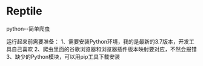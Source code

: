 # Reptile
python--简单爬虫

运行起来前需要准备：
1、需要安装Python环境，我的是最新的3.7版本，开发工具自己喜欢
2、爬虫里面的谷歌浏览器和浏览器插件版本映射要对应，不然会报错
3、缺少的Python模块，可以用pip工具下载安装
